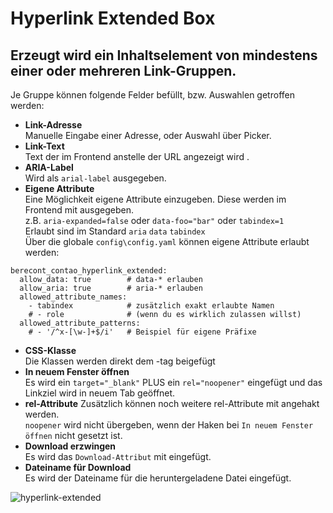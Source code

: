 # Hyperlink Extended Box  
## Erzeugt wird ein Inhaltselement von mindestens einer oder mehreren Link-Gruppen.  
Je Gruppe können folgende Felder befüllt, bzw. Auswahlen getroffen werden:  
- **Link-Adresse**  
Manuelle Eingabe einer Adresse, oder Auswahl über Picker.
- **Link-Text**  
Text der im Frontend anstelle der URL angezeigt wird  .
- **ARIA-Label**  
Wird als `arial-label` ausgegeben.
- **Eigene Attribute**  
Eine Möglichkeit eigene Attribute einzugeben. Diese werden im Frontend mit ausgegeben.  
z.B. `aria-expanded=false` oder `data-foo="bar"` oder `tabindex=1`  
Erlaubt sind im Standard `aria` `data` `tabindex`  
Über die globale `config\config.yaml` können eigene Attribute erlaubt werden:  
```
berecont_contao_hyperlink_extended:
  allow_data: true        # data-* erlauben
  allow_aria: true        # aria-* erlauben
  allowed_attribute_names:
    - tabindex            # zusätzlich exakt erlaubte Namen
    # - role              # (wenn du es wirklich zulassen willst)
  allowed_attribute_patterns:
    # - '/^x-[\w-]+$/i'   # Beispiel für eigene Präfixe
```
- **CSS-Klasse**  
Die Klassen werden direkt dem <a>-tag beigefügt  
- **In neuem Fenster öffnen**  
Es wird ein `target="_blank"` PLUS ein `rel="noopener"` eingefügt und das Linkziel wird in neuem Tab geöffnet.  
- **rel-Attribute** 
Zusätzlich können noch weitere rel-Attribute mit angehakt werden.  
`noopener` wird nicht übergeben, wenn der Haken bei `In neuem Fenster öffnen` nicht gesetzt ist.
- **Download erzwingen**  
Es wird das `Download-Attribut` mit eingefügt.
- **Dateiname für Download**  
Es wird der Dateiname für die heruntergeladene Datei eingefügt.

![hyperlink-extended](https://github.com/user-attachments/assets/6503cf65-dc99-4fd2-b663-5091ff646a33)
